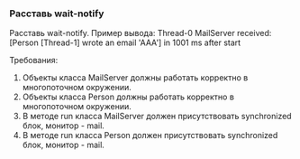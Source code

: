 
### Расставь wait-notify

Расставь wait-notify.
Пример вывода:
Thread-0 MailServer received: [Person [Thread-1] wrote an email &#39;AAA&#39;] in 1001 ms after start


Требования:
1.	Объекты класса MailServer должны работать корректно в многопоточном окружении.
2.	Объекты класса Person должны работать корректно в многопоточном окружении.
3.	В методе run класса MailServer должен присутствовать synchronized блок, монитор - mail.
4.	В методе run класса Person должен присутствовать synchronized блок, монитор - mail.


